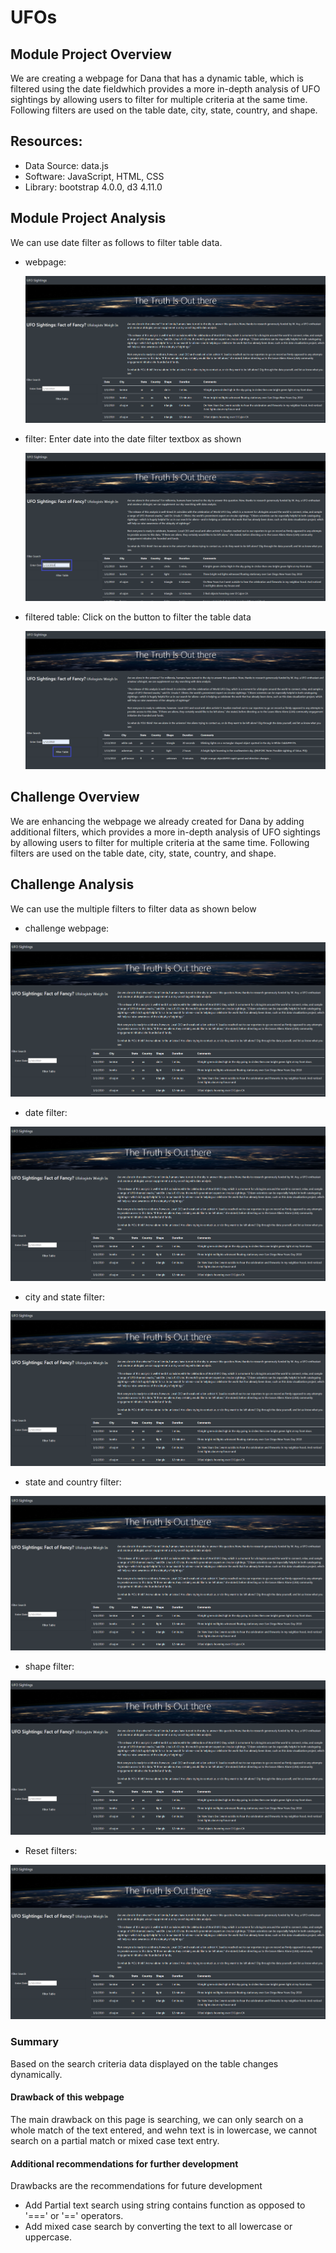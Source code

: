 # UFOs

## Module Project Overview

We are creating a webpage for Dana that has a dynamic table, which is filtered using the date fieldwhich provides a more in-depth analysis of UFO sightings by allowing users to filter for multiple criteria at the same time. Following filters are used on the table date, city, state, country, and shape.

## Resources:
  - Data Source: data.js
  - Software: JavaScript, HTML, CSS
  - Library: bootstrap 4.0.0, d3 4.11.0

## Module Project Analysis

  We can use date filter as follows to filter table data.

  - webpage:
  
    !["module webpage"](./static/images/module_webpage.png "module webpage")

  - filter:
    Enter date into the date filter textbox as shown 
    
    !["module webpage filter"](./static/images/module_webpage_filter.png "module webpage filter")
  
  - filtered table:
    Click on the button to filter the table data
    
    !["module webpage filtered data"](./static/images/module_webpage_filtered_data.png "module webpage filtered data")
  

## Challenge Overview

We are enhancing the webpage we already created for Dana by adding additional filters, which provides a more in-depth analysis of UFO sightings by allowing users to filter for multiple criteria at the same time. Following filters are used on the table date, city, state, country, and shape.

## Challenge Analysis

  We can use the multiple filters to filter data as shown below
  
  - challenge webpage:
  
  !["module webpage"](./static/images/module_webpage.png "module webpage")
  
  - date filter:
  
  !["module webpage"](./static/images/module_webpage.png "module webpage")
  
  - city and state filter:
  
  !["module webpage"](./static/images/module_webpage.png "module webpage")
  
  - state and country filter:
  
  !["module webpage"](./static/images/module_webpage.png "module webpage")
  
  - shape filter:
  
  !["module webpage"](./static/images/module_webpage.png "module webpage")
  
  - Reset filters:
  
  !["module webpage"](./static/images/module_webpage.png "module webpage")
  

### Summary

Based on the search criteria data displayed on the table changes dynamically.

#### Drawback of this webpage
The main drawback on this page is searching, we can only search on a whole match of the text entered, and wehn text is in lowercase, we cannot search on a partial match or mixed case text entry.

#### Additional recommendations for further development

  Drawbacks are the recommendations for future development
  - Add Partial text search using string contains function as opposed to '===' or '==' operators.
  - Add mixed case search by converting the text to all lowercase or uppercase.
  
  

